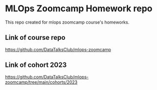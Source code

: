 # MLOps Zoomcamp Homework repo

This repo created for mlops zoomcamp course's homeworks. 


## Link of course repo

https://github.com/DataTalksClub/mlops-zoomcamp

## Link of cohort 2023
https://github.com/DataTalksClub/mlops-zoomcamp/tree/main/cohorts/2023
